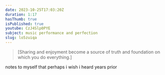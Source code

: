```yaml
---
date: 2023-10-25T17:03:20Z
duration: 1:17
hasThumb: true
isPublished: true
youtube: CzJ4Slp0PYE
subject: music performance and perfection
slug: lo5zuiqa
---
```

> [Sharing and enjoyment become a source of truth and foundation on which you do everything.]

notes to myself that perhaps i wish i heard years prior
